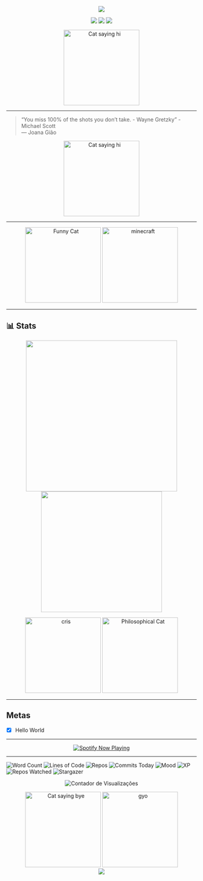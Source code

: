 <p align="center">
  <img src="https://capsule-render.vercel.app/api?type=rect&color=4C274D&height=100&section=header&text=Olá%20✨%20Bem-vindo%20ao%20meu%20GitHub!%20✨&fontColor=FFFFF&fontSize=30&animation=fadeIn" />
</p>

<p align="center">
  <img src="https://img.shields.io/badge/code-clean-blue?style=flat-square"/>
  <img src="https://img.shields.io/badge/style-minimalist-green?style=flat-square"/>
  <img src="https://img.shields.io/badge/focus-learning-purple?style=flat-square"/>
</p>

<p align="center">
  <img src="https://media1.tenor.com/m/qRw9Rz-3XFYAAAAC/pep.gif" alt="Cat saying hi" height="200"/>
</p>

---

> “You miss 100% of the shots you don’t take. - Wayne Gretzky” - Michael Scott  
> — Joana Gião

<p align="center">
  <img src="https://static1.moviewebimages.com/wordpress/wp-content/uploads/2023/01/the-office-michael-scott.jpg?q=50&fit=crop&w=1140&h=&dpr=1.5" alt="Cat saying hi" height="200"/>
</p>

---

<p align="center">
  <img src="https://cataas.com/cat/funny/says/vamossss?size=50&color=purple" alt="Funny Cat" height="200"/>
  <img src="https://media1.tenor.com/m/gVYo8e3qHuEAAAAC/villager-minecraft.gif" alt="minecraft" height="200"/>
</p>

---

## 📊 Stats

<p align="center">
  <img src="https://github-readme-stats.vercel.app/api?username=joanagiao&show_icons=true&theme=radical" width="400"/>
  <img src="https://github-readme-stats.vercel.app/api/top-langs/?username=joanagiao&layout=compact&theme=radical" width="320"/>
</p>

<p align="center">
  <img src="https://preview.redd.it/the-goat-cristiano-ronaldos-icon-card-rate-10-for-me-v0-r5wsqw6r5lqd1.png?width=1080&crop=smart&auto=webp&s=02f53f09e7d3bd04c52c0a108264de2613d59041" alt="cris" height="200"/>
  <img src="https://cataas.com/cat/says/'o%20código%20é%20arte'" alt="Philosophical Cat" height="200"/>
</p>

---

## Metas

- [x] Hello World
---
<p align="center">
  <a href="https://github.com/kittinan/spotify-github-profile">
    <img src="https://spotify-github-profile.kittinanx.com/api/view?uid=juketts&cover_image=true&theme=default&show_offline=false&background_color=121212&interchange=false" alt="Spotify Now Playing" />
  </a>
</p>

---

![Word Count](https://img.shields.io/badge/words_written-32768-purple?style=for-the-badge&logo=markdown)
![Lines of Code](https://img.shields.io/badge/lines_of_code-195384-blue?style=for-the-badge&logo=codefactor)
![Repos](https://img.shields.io/badge/repos-7_active-green?style=for-the-badge&logo=github)
![Commits Today](https://img.shields.io/badge/commits-today_3-ff69b4?style=for-the-badge&logo=git)
![Mood](https://img.shields.io/badge/mood-chaotic_good-yellow?style=for-the-badge&logo=magic-the-gathering)
![XP](https://img.shields.io/badge/xp-farming_24/7-5e60ce?style=for-the-badge&logo=rpg)
![Repos Watched](https://img.shields.io/badge/repos_watched-∞-pink?style=for-the-badge&logo=github)
![Stargazer](https://img.shields.io/badge/stargazer-mode_on-white?style=for-the-badge&logo=starship)

<p align="center">
  <img src="https://komarev.com/ghpvc/?username=joanagiao&style=for-the-badge&color=ff69b4" alt="Contador de Visualizações"/>
</p>

<p align="center">
  <img src="https://cataas.com/cat/says/bye?size=50&color=orange" alt="Cat saying bye" height="200"/>
  <img src="https://media1.tenor.com/m/DyhuhVTiOXcAAAAd/boa-noite-sporting-sporting.gif" alt="gyo" height="200"/>
  <br/>
  <img src="https://capsule-render.vercel.app/api?type=waving&color=gradient&height=120&section=footer"/>
</p>  
